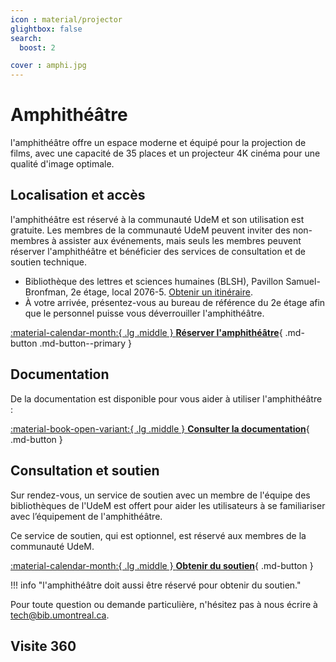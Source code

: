 ```yaml
---
icon : material/projector
glightbox: false
search:
  boost: 2

cover : amphi.jpg
---
```


# Amphithéâtre

l'amphithéâtre offre un espace moderne et équipé pour la projection de films, avec une capacité de 35 places et un projecteur 4K cinéma pour une qualité d'image optimale.

## Localisation et accès

l'amphithéâtre est réservé à la communauté UdeM et son utilisation est gratuite. Les membres de la communauté UdeM peuvent inviter des non-membres à assister aux événements, mais seuls les membres peuvent réserver l'amphithéâtre et bénéficier des services de consultation et de soutien technique.

- Bibliothèque des lettres et sciences humaines (BLSH), Pavillon Samuel-Bronfman, 2e étage, local 2076-5. [Obtenir un itinéraire](https://maps.app.goo.gl/6HsLMAxoBWpQZgcD8).
- À votre arrivée, présentez-vous au bureau de référence du 2e étage afin que le personnel puisse vous déverrouiller l'amphithéâtre.

[:material-calendar-month:{ .lg .middle } **Réserver l'amphithéâtre**](https://calendrier.bib.umontreal.ca/space/21911){ .md-button .md-button--primary }

## Documentation
De la documentation est disponible pour vous aider à utiliser l'amphithéâtre :

[:material-book-open-variant:{ .lg .middle } **Consulter la documentation**](../creatives/index.md){ .md-button  }

## Consultation et soutien

Sur rendez-vous, un service de soutien avec un membre de l'équipe des bibliothèques de l'UdeM est offert pour aider les utilisateurs à se familiariser avec l’équipement de l'amphithéâtre.

Ce service de soutien, qui est optionnel, est réservé aux membres de la communauté UdeM.

[:material-calendar-month:{ .lg .middle } **Obtenir du soutien**](https://outlook.office365.com/owa/calendar/StudiodenregistrementdeBLSHTGD@Udemontreal.onmicrosoft.com/bookings/?skipRedirect=1){ .md-button }

!!! info "l'amphithéâtre doit aussi être réservé pour obtenir du soutien."

Pour toute question ou demande particulière, n'hésitez pas à nous écrire à tech@bib.umontreal.ca.

## Visite 360